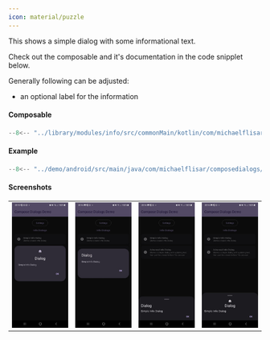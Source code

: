 ```yaml
---
icon: material/puzzle
---
```


This shows a simple dialog with some informational text.

Check out the composable and it's documentation in the code snipplet below.

Generally following can be adjusted:

* an optional label for the information
  
#### Composable

```kotlin
--8<-- "../library/modules/info/src/commonMain/kotlin/com/michaelflisar/composedialogs/dialogs/info/DialogInfo.kt:constructor"
```

#### Example

```kotlin
--8<-- "../demo/android/src/main/java/com/michaelflisar/composedialogs/demo/demos/InfoDemos.kt:demo"
```

#### Screenshots

| | | |                                                   |
|-|-|-|---------------------------------------------------|
| ![Screenshot](../screenshots/info/demo_info1.jpg) | ![Screenshot](../screenshots/info/demo_info2.jpg) | ![Screenshot](../screenshots/info/demo_info3.jpg) | ![Screenshot](../screenshots/info/demo_info4.jpg) |